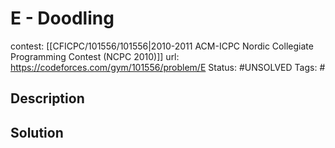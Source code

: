 # E - Doodling

contest: [[CFICPC/101556/101556|2010-2011 ACM-ICPC Nordic Collegiate Programming Contest (NCPC 2010)]]
url: https://codeforces.com/gym/101556/problem/E
Status: #UNSOLVED
Tags: #

## Description

## Solution

